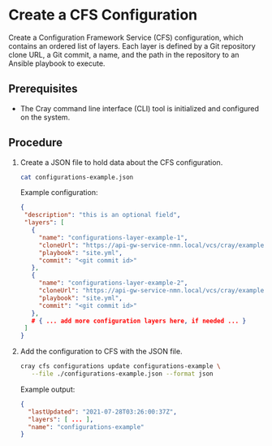 # Create a CFS Configuration

Create a Configuration Framework Service (CFS) configuration, which contains an
ordered list of layers. Each layer is defined by a Git repository clone URL, a
Git commit, a name, and the path in the repository to an Ansible playbook to execute.

## Prerequisites

* The Cray command line interface (CLI) tool is initialized and configured on the system.

## Procedure

1. Create a JSON file to hold data about the CFS configuration.

   ```bash
   cat configurations-example.json
   ```

   Example configuration:

   ```json
   {
    "description": "this is an optional field",
    "layers": [
      {
        "name": "configurations-layer-example-1",
        "cloneUrl": "https://api-gw-service-nmn.local/vcs/cray/example-repo.git",
        "playbook": "site.yml",
        "commit": "<git commit id>"
      },
      {
        "name": "configurations-layer-example-2",
        "cloneUrl": "https://api-gw-service-nmn.local/vcs/cray/example-repo2.git",
        "playbook": "site.yml",
        "commit": "<git commit id>"
      },
      # { ... add more configuration layers here, if needed ... }
    ]
   }
   ```

2. Add the configuration to CFS with the JSON file.

   ```bash
   cray cfs configurations update configurations-example \
      --file ./configurations-example.json --format json
   ```

   Example output:

   ```json
   {
     "lastUpdated": "2021-07-28T03:26:00:37Z",
     "layers": [ ... ],
     "name": "configurations-example"
   }
   ```
